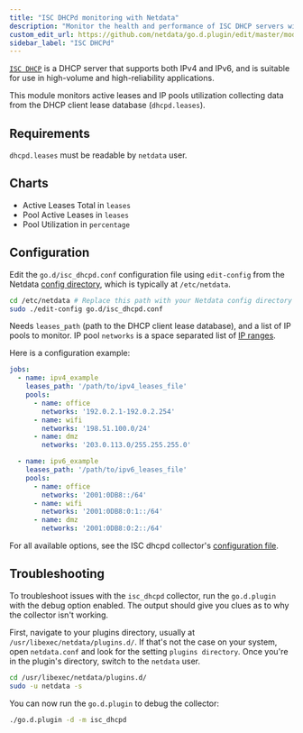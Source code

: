 ```yaml
---
title: "ISC DHCPd monitoring with Netdata"
description: "Monitor the health and performance of ISC DHCP servers with zero configuration, per-second metric granularity, and interactive visualizations."
custom_edit_url: https://github.com/netdata/go.d.plugin/edit/master/modules/isc_dhcpd/README.md
sidebar_label: "ISC DHCPd"
---
```




[`ISC DHCP`](https://www.isc.org/dhcp/) is a DHCP server that supports both IPv4 and IPv6, and is suitable for use in
high-volume and high-reliability applications.

This module monitors active leases and IP pools utilization collecting data from the DHCP client lease
database (`dhcpd.leases`).

## Requirements

`dhcpd.leases` must be readable by `netdata` user.

## Charts

- Active Leases Total in `leases`
- Pool Active Leases in `leases`
- Pool Utilization in `percentage`

## Configuration

Edit the `go.d/isc_dhcpd.conf` configuration file using `edit-config` from the
Netdata [config directory](/docs/configure/nodes), which is typically at `/etc/netdata`.

```bash
cd /etc/netdata # Replace this path with your Netdata config directory
sudo ./edit-config go.d/isc_dhcpd.conf
```

Needs `leases_path` (path to the DHCP client lease database), and a list of IP pools to monitor. IP pool `networks` is a
space separated list of [IP ranges](https://github.com/netdata/go.d.plugin/tree/master/pkg/iprange#supported-formats).

Here is a configuration example:

```yaml
jobs:
  - name: ipv4_example
    leases_path: '/path/to/ipv4_leases_file'
    pools:
      - name: office
        networks: '192.0.2.1-192.0.2.254'
      - name: wifi
        networks: '198.51.100.0/24'
      - name: dmz
        networks: '203.0.113.0/255.255.255.0'

  - name: ipv6_example
    leases_path: '/path/to/ipv6_leases_file'
    pools:
      - name: office
        networks: '2001:0DB8::/64'
      - name: wifi
        networks: '2001:0DB8:0:1::/64'
      - name: dmz
        networks: '2001:0DB8:0:2::/64'
```

For all available options, see the ISC dhcpd
collector's [configuration file](https://github.com/netdata/go.d.plugin/blob/master/config/go.d/isc_dhcpd.conf).

## Troubleshooting

To troubleshoot issues with the `isc_dhcpd` collector, run the `go.d.plugin` with the debug option enabled. The output
should give you clues as to why the collector isn't working.

First, navigate to your plugins directory, usually at `/usr/libexec/netdata/plugins.d/`. If that's not the case on your
system, open `netdata.conf` and look for the setting `plugins directory`. Once you're in the plugin's directory, switch
to the `netdata` user.

```bash
cd /usr/libexec/netdata/plugins.d/
sudo -u netdata -s
```

You can now run the `go.d.plugin` to debug the collector:

```bash
./go.d.plugin -d -m isc_dhcpd
```
